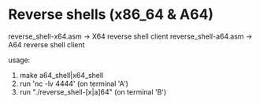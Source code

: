 # Reverse shells (x86_64 & A64)

reverse_shell-x64.asm -> X64 reverse shell client
reverse_shell-a64.asm -> A64 reverse shell client

usage:
1) make a64_shell|x64_shell
2) run 'nc -lv 4444' (on terminal 'A')
3) run "./reverse_shell-[x|a]64" (on terminal 'B')

